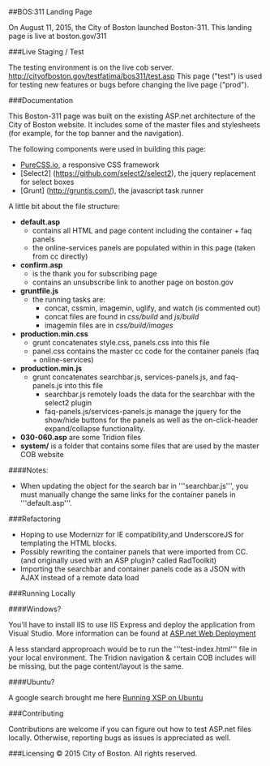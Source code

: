 ##BOS:311 Landing Page

On August 11, 2015, the City of Boston launched Boston-311. 
This landing page is live at boston.gov/311

###Live Staging / Test

The testing environment is on the live cob server.
http://cityofboston.gov/testfatima/bos311/test.asp
This page ("test") is used for testing new features or bugs before changing the live page ("prod").

###Documentation

This Boston-311 page was built on the existing ASP.net architecture of the City of Boston website. 
It includes some of the master files and stylesheets (for example, for the top banner and the navigation). 

The following components were used in building this page:

- [PureCSS.io](https://github.com/yahoo/pure/), a responsive CSS framework
- [Select2] (https://github.com/select2/select2), the jquery replacement for select boxes
- [Grunt] (http://gruntjs.com/), the javascript task runner

A little bit about the file structure:
- **default.asp**
  - contains all HTML and page content including the container + faq panels
  - the online-services panels are populated within in this page (taken from cc directly)
- **confirm.asp**
  - is the thank you for subscribing page
  - contains an unsubscribe link to another page on boston.gov
- **gruntfile.js**
  - the running tasks are:
    - concat, cssmin, imagemin, uglify, and watch (is commented out)
    - concat files are found in *css/build* and *js/build*
    - imagemin files are in *css/build/images*
- **production.min.css**
  - grunt concatenates style.css, panels.css into this file
  - panel.css contains the master cc code for the container panels (faq + online-services)
- **production.min.js**
  - grunt concatenates searchbar.js, services-panels.js, and faq-panels.js into this file
    - searchbar.js remotely loads the data for the searchbar with the select2 plugin 
    - faq-panels.js/services-panels.js manage the jquery for the show/hide buttons for the panels as well as the on-click-header expand/collapse functionality.
- **030-060.asp** are some Tridion files
- **system/** is a folder that contains some files that are used by the master COB website

####Notes:

- When updating the object for the search bar in '''searchbar.js''', you must manually change the same links for the container panels in '''default.asp'''. 

###Refactoring

- Hoping to use Modernizr for IE compatibility,and UnderscoreJS for templating the HTML blocks.
- Possibly rewriting the container panels that were imported from CC. (and originally used with an ASP plugin? called RadToolkit)
- Importing the searchbar and container panels code as a JSON with AJAX instead of a remote data load


###Running Locally

####Windows?

You'll have to install IIS to use IIS Express and deploy the application from Visual Studio.
More information can be found at [ASP.net Web Deployment](http://www.asp.net/mvc/overview/deployment/visual-studio-web-deployment/deploying-to-iis) 

A less standard approproach would be to run the '''test-index.html''' file in your local environment. 
The Tridion navigation & certain COB includes will be missing, but the page content/layout is the same.

####Ubuntu?

A google search brought me here [Running XSP on Ubuntu](http://www.howtogeek.com/howto/ubuntu/run-aspnet-applications-on-ubuntu-for-developers/)

###Contributing

Contributions are welcome if you can figure out how to test ASP.net files locally.
Otherwise, reporting bugs as issues is appreciated as well.

###Licensing
© 2015 City of Boston. All rights reserved.
